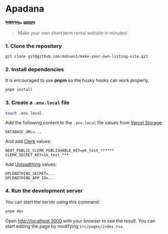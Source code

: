 # Apadana

**𐎠𐎱𐎭𐎠𐎴** **आपादन**

> Make your own short term rental website in minutes!

### 1. Clone the repository

```bash
git clone git@github.com:mohsen1/make-your-own-listing-site.git
```

### 2. Install dependencies

It is encouraged to use **pnpm** so the husky hooks can work properly.

```bash
pnpm install
```

### 3. Create a `.env.local` file

```bash
touch .env.local
```

Add the following content to the `.env.local` file values from [Vercel Storage](https://vercel.com/docs/storage/vercel-postgres):

```env
DATABASE_URL=...
```

And add [Clerk](https://clerk.com/) values:

```env
NEXT_PUBLIC_CLERK_PUBLISHABLE_KEY=pk_test_******
CLERK_SECRET_KEY=sk_test_***
```

Add [Uploadthing](https://uploadthing.com/) values:

```env
UPLOADTHING_SECRET=...
UPLOADTHING_APP_ID=...
```

### 4. Run the development server

You can start the server using this command:

```bash
pnpm dev
```

Open [http://localhost:3000](http://localhost:3000) with your browser to see the result. You can start editing the page by modifying `src/pages/index.tsx`.
